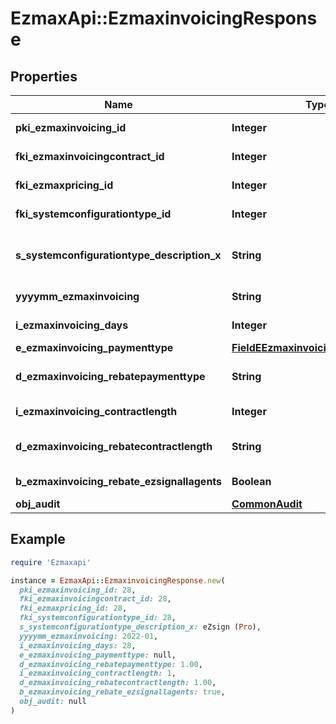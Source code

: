 # EzmaxApi::EzmaxinvoicingResponse

## Properties

| Name | Type | Description | Notes |
| ---- | ---- | ----------- | ----- |
| **pki_ezmaxinvoicing_id** | **Integer** | The unique ID of the Ezmaxinvoicing | [optional] |
| **fki_ezmaxinvoicingcontract_id** | **Integer** | The unique ID of the Ezmaxinvoicingcontract |  |
| **fki_ezmaxpricing_id** | **Integer** | The unique ID of the Ezmaxpricing |  |
| **fki_systemconfigurationtype_id** | **Integer** | The unique ID of the Systemconfigurationtype |  |
| **s_systemconfigurationtype_description_x** | **String** | The description of the Systemconfigurationtype in the language of the requester |  |
| **yyyymm_ezmaxinvoicing** | **String** | The YYYYMM period of the Ezmaxinvoicing |  |
| **i_ezmaxinvoicing_days** | **Integer** | The number of days invoiced |  |
| **e_ezmaxinvoicing_paymenttype** | [**FieldEEzmaxinvoicingPaymenttype**](FieldEEzmaxinvoicingPaymenttype.md) |  |  |
| **d_ezmaxinvoicing_rebatepaymenttype** | **String** | The percentage of rebate depending of the payment type |  |
| **i_ezmaxinvoicing_contractlength** | **Integer** | The length of the contract in years |  |
| **d_ezmaxinvoicing_rebatecontractlength** | **String** | The percentage of rebate depending of the contract length |  |
| **b_ezmaxinvoicing_rebate_ezsignallagents** | **Boolean** | Whether the rebate for eZsign is for all agents |  |
| **obj_audit** | [**CommonAudit**](CommonAudit.md) |  | [optional] |

## Example

```ruby
require 'Ezmaxapi'

instance = EzmaxApi::EzmaxinvoicingResponse.new(
  pki_ezmaxinvoicing_id: 28,
  fki_ezmaxinvoicingcontract_id: 28,
  fki_ezmaxpricing_id: 28,
  fki_systemconfigurationtype_id: 28,
  s_systemconfigurationtype_description_x: eZsign (Pro),
  yyyymm_ezmaxinvoicing: 2022-01,
  i_ezmaxinvoicing_days: 28,
  e_ezmaxinvoicing_paymenttype: null,
  d_ezmaxinvoicing_rebatepaymenttype: 1.00,
  i_ezmaxinvoicing_contractlength: 1,
  d_ezmaxinvoicing_rebatecontractlength: 1.00,
  b_ezmaxinvoicing_rebate_ezsignallagents: true,
  obj_audit: null
)
```

